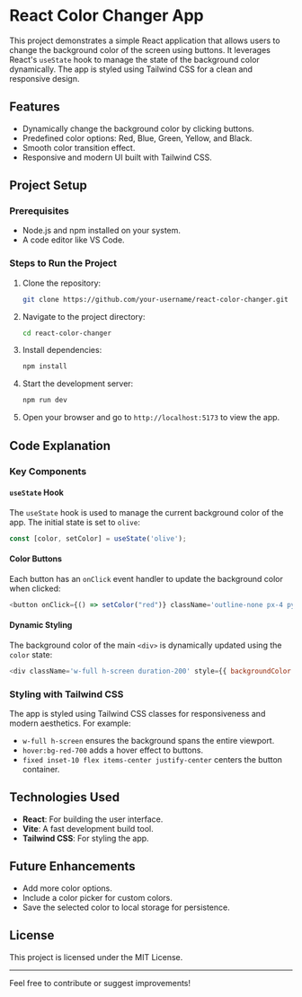 # React Color Changer App

This project demonstrates a simple React application that allows users to change the background color of the screen using buttons. It leverages React's `useState` hook to manage the state of the background color dynamically. The app is styled using Tailwind CSS for a clean and responsive design.

## Features
- Dynamically change the background color by clicking buttons.
- Predefined color options: Red, Blue, Green, Yellow, and Black.
- Smooth color transition effect.
- Responsive and modern UI built with Tailwind CSS.

## Project Setup

### Prerequisites
- Node.js and npm installed on your system.
- A code editor like VS Code.

### Steps to Run the Project
1. Clone the repository:
   ```bash
   git clone https://github.com/your-username/react-color-changer.git
   ```

2. Navigate to the project directory:
   ```bash
   cd react-color-changer
   ```

3. Install dependencies:
   ```bash
   npm install
   ```

4. Start the development server:
   ```bash
   npm run dev
   ```

5. Open your browser and go to `http://localhost:5173` to view the app.

## Code Explanation

### Key Components

#### `useState` Hook
The `useState` hook is used to manage the current background color of the app. The initial state is set to `olive`:
```javascript
const [color, setColor] = useState('olive');
```

#### Color Buttons
Each button has an `onClick` event handler to update the background color when clicked:
```javascript
<button onClick={() => setColor("red")} className='outline-none px-4 py-1 hover:bg-red-700 bg-red-500 text-white shadow-lg'>Red</button>
```

#### Dynamic Styling
The background color of the main `<div>` is dynamically updated using the `color` state:
```javascript
<div className='w-full h-screen duration-200' style={{ backgroundColor: color }}></div>
```

### Styling with Tailwind CSS
The app is styled using Tailwind CSS classes for responsiveness and modern aesthetics. For example:
- `w-full h-screen` ensures the background spans the entire viewport.
- `hover:bg-red-700` adds a hover effect to buttons.
- `fixed inset-10 flex items-center justify-center` centers the button container.

## Technologies Used
- **React**: For building the user interface.
- **Vite**: A fast development build tool.
- **Tailwind CSS**: For styling the app.

## Future Enhancements
- Add more color options.
- Include a color picker for custom colors.
- Save the selected color to local storage for persistence.

## License
This project is licensed under the MIT License.

---

Feel free to contribute or suggest improvements!


